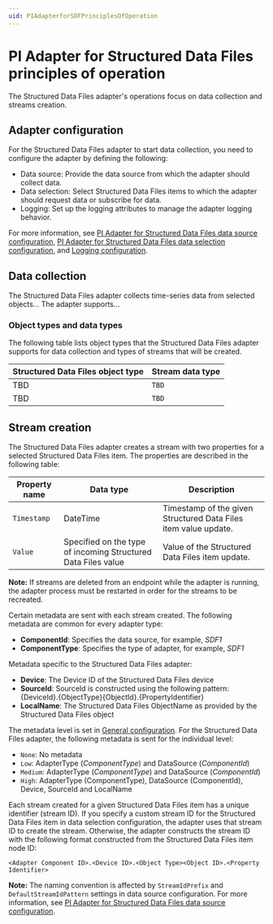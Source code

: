 ```yaml
---
uid: PIAdapterforSDFPrinciplesOfOperation
---
```


# PI Adapter for Structured Data Files principles of operation

The Structured Data Files adapter's operations focus on data collection and streams creation.

## Adapter configuration

For the Structured Data Files adapter to start data collection, you need to configure the adapter by defining the following:

- Data source: Provide the data source from which the adapter should collect data.
- Data selection: Select Structured Data Files items to which the adapter should request data or subscribe for data.
- Logging: Set up the logging attributes to manage the adapter logging behavior.

For more information, see [PI Adapter for Structured Data Files data source configuration](xref:PIAdapterforSDFDataSourceConfiguration), [PI Adapter for Structured Data Files data selection configuration](xref:PIAdapterforSDFtDataSelectionConfiguration), and [Logging configuration](xref:LoggingConfiguration).

## Data collection

The Structured Data Files adapter collects time-series data from selected objects... The adapter supports...

### Object types and data types

The following table lists object types that the Structured Data Files adapter supports for data collection and types of streams that will be created.

| Structured Data Files object type | Stream data type |
|------------------|------------------|
| TBD     | `TBD`  |
| TBD     | `TBD`  |

## Stream creation

The Structured Data Files adapter creates a stream with two properties for a selected Structured Data Files item. The properties are described in the following table:

| Property name | Data type | Description |
|---------------|-----------|-------------|
| `Timestamp`     | DateTime  | Timestamp of the given Structured Data Files item value update. |
| `Value`         | Specified on the type of incoming Structured Data Files value | Value of the Structured Data Files item update. |

**Note:** If streams are deleted from an endpoint while the adapter is running, the adapter process must be restarted in order for the streams to be recreated.

Certain metadata are sent with each stream created.
The following metadata are common for every adapter type:

- **ComponentId**: Specifies the data source, for example, _SDF1_
- **ComponentType**: Specifies the type of adapter, for example, _SDF1_

Metadata specific to the Structured Data Files adapter:

- **Device**: The Device ID of the Structured Data Files device
- **SourceId**: SourceId is constructed using the following pattern: {DeviceId}.{ObjectType}{ObjectId}.{PropertyIdentifier}
- **LocalName**: The Structured Data Files ObjectName as provided by the Structured Data Files object

The metadata level is set in [General configuration](xref:GeneralConfiguration). For the Structured Data Files adapter, the following metadata is sent for the individual level:

- `None`: No metadata
- `Low`: AdapterType (_ComponentType_) and DataSource (_ComponentId_)
- `Medium`: AdapterType (_ComponentType_) and DataSource (_ComponentId_)
- `High`: AdapterType (ComponentType), DataSource (ComponentId), Device, SourceId and LocalName

Each stream created for a given Structured Data Files item has a unique identifier (stream ID). If you specify a custom stream ID for the Structured Data Files item in data selection configuration, the adapter uses that stream ID to create the stream. Otherwise, the adapter constructs the stream ID with the following format constructed from the Structured Data Files item node ID:

```code
<Adapter Component ID>.<Device ID>.<Object Type><Object ID>.<Property Identifier>
```

**Note:** The naming convention is affected by `StreamIdPrefix` and `DefaultStreamIdPattern` settings in data source configuration. For more information, see [PI Adapter for Structured Data Files data source configuration](xref:PIAdapterforSDFDataSourceConfiguration).

